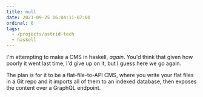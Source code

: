 ```yaml
---
title: null
date: 2021-09-25 16:04:11-07:00
ordinal: 0
tags:
  - /projects/astrid-tech
  - haskell
---
```


I'm attempting to make a CMS in haskell, _again_. You'd think that given how poorly it went last time, I'd give up on it, but I guess here we go again.

The plan is for it to be a flat-file-to-API CMS, where you write your flat files in a Git repo and it imports all of them to an indexed database, then exposes the content over a GraphQL endpoint.
